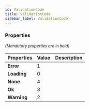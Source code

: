 ```yaml
---
id: ValidationCode
title: ValidationCode
sidebar_label: ValidationCode
---
```




### Properties

<font size="2"><i>(Mandatory properties are in bold)</i></font>

| Properties | Value | Description |
| --------- | ---- | ----------- |
| **Error** | 1 |  |
| **Loading** | 0 |  |
| **None** | 4 |  |
| **Ok** | 3 |  |
| **Warning** | 2 |  |
